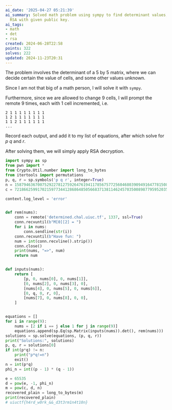 ```yaml
---
ai_date: '2025-04-27 05:21:39'
ai_summary: Solved math problem using sympy to find determinant values, then decrypted
  RSA with given public key.
ai_tags:
- math
- det
- rsa
created: 2024-06-28T22:58
points: 322
solves: 222
updated: 2024-11-23T20:31
---
```


The problem involves the determinant of a 5 by 5 matrix, where we can decide certain the value of cells, and some other values unknown.

Since I am not that big of a math person, I will solve it with `sympy`.

Furthermore, since we are allowed to change 9 cells, I will prompt the remote 9 times, each with 1 cell incremented, i.e.

```
2 1 1 1 1 1 1 1 1 
1 2 1 1 1 1 1 1 1 
1 1 2 1 1 1 1 1 1 
...
```

Record each output, and add it to my list of equations, after which solve for $p$ $q$ and $r$.

After solving them, we will simply apply RSA decryption.

```python
import sympy as sp
from pwn import *
from Crypto.Util.number import long_to_bytes
from itertools import permutations
p, q, r = sp.symbols('p q r', integer=True)
n = 158794636700752922781275926476194117856757725604680390949164778150869764326023702391967976086363365534718230514141547968577753309521188288428236024251993839560087229636799779157903650823700424848036276986652311165197569877428810358366358203174595667453056843209344115949077094799081260298678936223331932826351
c = 72186625991702159773441286864850566837138114624570350089877959520356759693054091827950124758916323653021925443200239303328819702117245200182521971965172749321771266746783797202515535351816124885833031875091162736190721470393029924557370228547165074694258453101355875242872797209141366404264775972151904835111

context.log_level = 'error'


def rem(nums):
    conn = remote('determined.chal.uiuc.tf', 1337, ssl=True)
    conn.recvuntil(b"M[0][2] = ")
    for i in nums:
        conn.sendline(str(i))
    conn.recvuntil(b"Have fun: ")
    num = int(conn.recvline().strip())
    conn.close()
    print(nums, "=>", num)
    return num


def inputs(nums):
    return [
        [p, 0, nums[0], 0, nums[1]],
        [0, nums[2], 0, nums[3], 0],
        [nums[4], 0, nums[5], 0, nums[6]],
        [0, q, 0, r, 0],
        [nums[7], 0, nums[8], 0, 0],
    ]


equations = []
for i in range(9):
    nums = [2 if i == j else 1 for j in range(9)]
    equations.append(sp.Eq(sp.Matrix(inputs(nums)).det(), rem(nums)))
solutions = sp.solve(equations, (p, q, r))
print("Solutions:", solutions)
p, q, r = solutions[0]
if int(p*q) != n:
    print("p*q!=n")
    exit()
n = int(p*q)
phi_n = int((p - 1) * (q - 1))

e = 65535
d = pow(e, -1, phi_n)
m = pow(c, d, n)
recovered_plain = long_to_bytes(m)
print(recovered_plain)
# uiuctf{h4rd_w0rk_&&_d3t3rm1n4t10n}
```